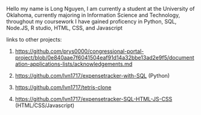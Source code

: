 Hello my name is Long Nguyen, I am currently a student at the University of Oklahoma, currently majoring in Information Science and Technology, throughout my coursework I have gained proficency in Python, SQL, Node.JS, R studio, HTML, CSS, and Javascript

links to other projects:

1. https://github.com/prys0000/congressional-portal-project/blob/0e840aae7f6041504eaf91d14a32bbe13ad2e9f5/documentation-applications-lists/acknowledgements.md

2. https://github.com/lvn1717/expensetracker-with-SQL (Python)

3. https://github.com/lvn1717/tetris-clone

4. https://github.com/lvn1717/expensetracker-SQL-HTML-JS-CSS (HTML/CSS/Javascript)
   
